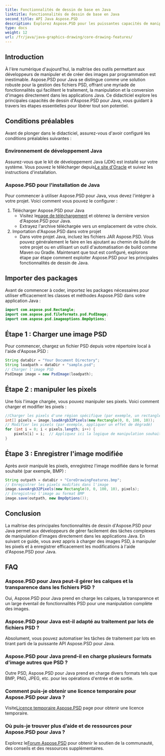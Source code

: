 ```yaml
---
title: Fonctionnalités de dessin de base en Java
linktitle: Fonctionnalités de dessin de base en Java
second_title: API Java Aspose.PSD
description: Explorez Aspose.PSD pour les puissantes capacités de manipulation d'images de Java. Découvrez comment charger, manipuler et enregistrer des images PSD par programmation.
type: docs
weight: 12
url: /fr/java/java-graphics-drawing/core-drawing-features/
---
```

## Introduction
À l'ère numérique d'aujourd'hui, la maîtrise des outils permettant aux développeurs de manipuler et de créer des images par programmation est inestimable. Aspose.PSD pour Java se distingue comme une solution robuste pour la gestion des fichiers PSD, offrant une myriade de fonctionnalités qui facilitent le traitement, la manipulation et la conversion d'images directement dans les applications Java. Ce didacticiel explore les principales capacités de dessin d'Aspose.PSD pour Java, vous guidant à travers les étapes essentielles pour libérer tout son potentiel.
## Conditions préalables
Avant de plonger dans le didacticiel, assurez-vous d'avoir configuré les conditions préalables suivantes :
### Environnement de développement Java
 Assurez-vous que le kit de développement Java (JDK) est installé sur votre système. Vous pouvez le télécharger depuis[Le site d'Oracle](https://www.oracle.com/java/technologies/javase-jdk11-downloads.html) et suivez les instructions d'installation.
### Aspose.PSD pour l'installation de Java
Pour commencer à utiliser Aspose.PSD pour Java, vous devez l'intégrer à votre projet. Voici comment vous pouvez le configurer :
1. Télécharger Aspose.PSD pour Java
   -  Visitez le[page de téléchargement](https://releases.aspose.com/psd/java/) et obtenez la dernière version d'Aspose.PSD pour Java.
   - Extrayez l'archive téléchargée vers un emplacement de votre choix.
2. Importation d'Aspose.PSD dans votre projet
   - Dans votre projet Java, incluez les fichiers JAR Aspose.PSD. Vous pouvez généralement le faire en les ajoutant au chemin de build de votre projet ou en utilisant un outil d'automatisation de build comme Maven ou Gradle.
Maintenant que tout est configuré, explorons étape par étape comment exploiter Aspose.PSD pour les principales fonctionnalités de dessin de Java.
## Importer des packages
Avant de commencer à coder, importez les packages nécessaires pour utiliser efficacement les classes et méthodes Aspose.PSD dans votre application Java :
```java
import com.aspose.psd.Rectangle;
import com.aspose.psd.fileformats.psd.PsdImage;
import com.aspose.psd.imageoptions.BmpOptions;
```
## Étape 1 : Charger une image PSD
Pour commencer, chargez un fichier PSD depuis votre répertoire local à l'aide d'Aspose.PSD :
```java
String dataDir = "Your Document Directory";
String loadpath = dataDir + "sample.psd";
// Charger l'image PSD
PsdImage image = new PsdImage(loadpath);
```
## Étape 2 : manipuler les pixels
Une fois l'image chargée, vous pouvez manipuler ses pixels. Voici comment charger et modifier les pixels :
```java
//Charger les pixels d'une région spécifique (par exemple, un rectangle de 100 x 10 commençant par le coin supérieur gauche)
int[] pixels = image.loadArgb32Pixels(new Rectangle(0, 0, 100, 10));
// Modifier les pixels (par exemple, appliquer un effet de dégradé)
for (int i = 0; i < pixels.length; i++) {
    pixels[i] = i;  // Appliquez ici la logique de manipulation souhaitée
}
```
## Étape 3 : Enregistrer l'image modifiée
Après avoir manipulé les pixels, enregistrez l'image modifiée dans le format souhaité (par exemple, BMP) :
```java
String outpath = dataDir + "CoreDrawingFeatures.bmp";
// Enregistrer les pixels modifiés dans l'image
image.saveArgb32Pixels(new Rectangle(0, 0, 100, 10), pixels);
// Enregistrez l'image au format BMP
image.save(outpath, new BmpOptions());
```

## Conclusion
La maîtrise des principales fonctionnalités de dessin d'Aspose.PSD pour Java permet aux développeurs de gérer facilement des tâches complexes de manipulation d'images directement dans les applications Java. En suivant ce guide, vous avez appris à charger des images PSD, à manipuler les pixels et à enregistrer efficacement les modifications à l'aide d'Aspose.PSD pour Java.
## FAQ
### Aspose.PSD pour Java peut-il gérer les calques et la transparence dans les fichiers PSD ?
Oui, Aspose.PSD pour Java prend en charge les calques, la transparence et un large éventail de fonctionnalités PSD pour une manipulation complète des images.
### Aspose.PSD pour Java est-il adapté au traitement par lots de fichiers PSD ?
Absolument, vous pouvez automatiser les tâches de traitement par lots en tirant parti de la puissante API Aspose.PSD pour Java.
### Aspose.PSD pour Java prend-il en charge plusieurs formats d'image autres que PSD ?
Outre PSD, Aspose.PSD pour Java prend en charge divers formats tels que BMP, PNG, JPEG, etc. pour les opérations d'entrée et de sortie.
### Comment puis-je obtenir une licence temporaire pour Aspose.PSD pour Java ?
 Visite[Licence temporaire Aspose.PSD](https://purchase.aspose.com/temporary-license/) page pour obtenir une licence temporaire.
### Où puis-je trouver plus d’aide et de ressources pour Aspose.PSD pour Java ?
 Explorez le[Forum Aspose.PSD](https://forum.aspose.com/c/psd/34) pour obtenir le soutien de la communauté, des conseils et des ressources supplémentaires.